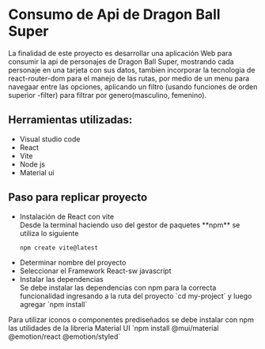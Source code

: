 <h1>Consumo de Api de Dragon Ball Super</h1>

<p>
La finalidad de este proyecto es desarrollar una aplicación Web para consumir la api de personajes de Dragon Ball Super, mostrando cada personaje en una tarjeta con sus datos,  tambien incorporar la tecnologia de react-router-dom para el manejo de las rutas, por medio de un menu para navegaar entre las opciones, aplicando un filtro (usando funciones de orden superior -filter) para filtrar por genero(masculino, femenino). 
</p>
<h2> Herramientas utilizadas:</h2>
<ul>
<li>Visual studio code</li>
<li>React</li>
<li>Vite</li>
<li>Node js</li>
<li>Material ui</li>
</ul>
<h2>Paso para replicar proyecto</h2>
<ul>
<li>Instalación de React con vite</li>
Desde la terminal haciendo uso del gestor de paquetes **npm** se utiliza lo siguiente

  `npm create vite@latest`

<li>Determinar nombre del proyecto</li>
<li>Seleccionar el Framework React-sw javascript</li>
<li>Instalar las dependencias</li>
  Se debe instalar las dependencias con npm para la correcta funcionalidad ingresando a la ruta del proyecto `cd my-project` y luego agregar               `npm install`
  </ul>
 <p>
 Para utilizar iconos o componentes prediseñados se debe instalar con npm las utilidades de la libreria Material UI `npm install @mui/material @emotion/react @emotion/styled`
 </p>
